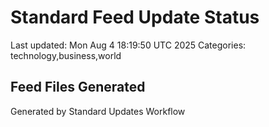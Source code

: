 # Standard Feed Update Status
Last updated: Mon Aug  4 18:19:50 UTC 2025
Categories: technology,business,world

## Feed Files Generated

Generated by Standard Updates Workflow
